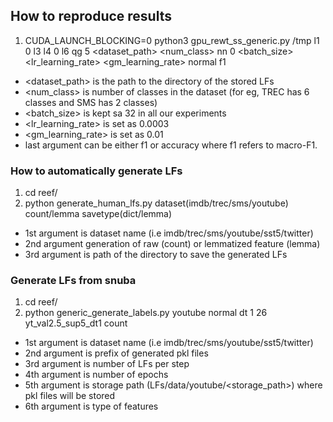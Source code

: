 ## How to reproduce results 


1. CUDA_LAUNCH_BLOCKING=0 python3 gpu_rewt_ss_generic.py /tmp l1 0 l3 l4 0 l6 qg 5 <dataset_path> <num_class> nn 0 <batch_size> <lr_learning_rate> <gm_learning_rate> normal f1 

- <dataset_path> is the path to the directory of the stored LFs
- <num_class> is number of classes in the dataset (for eg, TREC has 6 classes and SMS has 2 classes)
- <batch_size> is kept sa 32 in all our experiments
- <lr_learning_rate> is set as 0.0003
- <gm_learning_rate> is set as 0.01
- last argument can be either f1 or accuracy where f1 refers to macro-F1.


### How to automatically generate LFs
1. cd reef/
2. python generate_human_lfs.py dataset(imdb/trec/sms/youtube) count/lemma savetype(dict/lemma)

- 1st argument is dataset name (i.e imdb/trec/sms/youtube/sst5/twitter)
- 2nd argument generation of raw (count) or lemmatized feature (lemma) 
- 3rd argument is path of the directory to save the generated LFs

### Generate LFs from snuba
1. cd reef/
2. python generic_generate_labels.py youtube normal dt 1 26 yt_val2.5_sup5_dt1 count

- 1st argument is dataset name (i.e imdb/trec/sms/youtube/sst5/twitter)
- 2nd argument is prefix of generated pkl files
- 3rd argument is number of LFs per step
- 4th argument is number of epochs
- 5th argument is storage path (LFs/data/youtube/<storage_path>) where pkl files will be stored
- 6th argument is type of features

